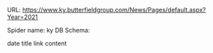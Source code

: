 URL: https://www.ky.butterfieldgroup.com/News/Pages/default.aspx?Year=2021

Spider name: ky
DB Schema:

date
title
link
content
